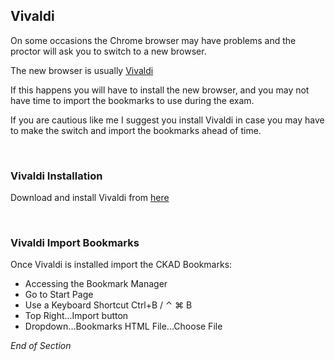 ## Vivaldi  

On some occasions the Chrome browser may have problems and the proctor will ask you to switch to a new browser.

The new browser is usually [Vivaldi](https://vivaldi.com/)

If this happens you will have to install the new browser, and you may not have time to import the bookmarks to use during the exam.

If you are cautious like me I suggest you install Vivaldi in case you may have to make the switch and import the bookmarks ahead of time.

<br />

### Vivaldi Installation

Download and install Vivaldi from [here](https://vivaldi.com/)

<br />

### Vivaldi Import Bookmarks

Once Vivaldi is installed import the CKAD Bookmarks:
* Accessing the Bookmark Manager 
* Go to Start Page
* Use a Keyboard Shortcut Ctrl+B / ⌃ ⌘ B 
* Top Right...Import button
* Dropdown...Bookmarks HTML File...Choose File

_End of Section_
